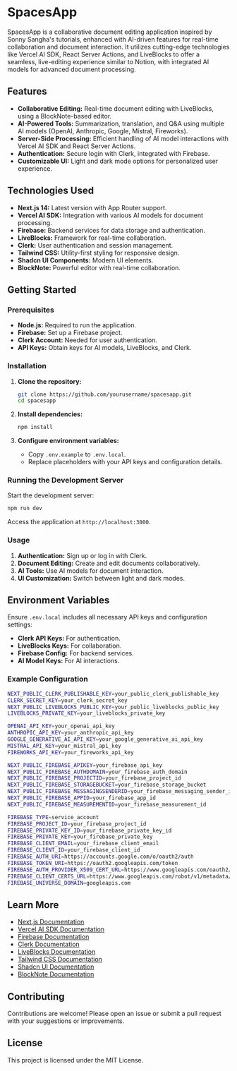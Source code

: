 # SpacesApp

SpacesApp is a collaborative document editing application inspired by Sonny Sangha's tutorials, enhanced with AI-driven features for real-time collaboration and document interaction. It utilizes cutting-edge technologies like Vercel AI SDK, React Server Actions, and LiveBlocks to offer a seamless, live-editing experience similar to Notion, with integrated AI models for advanced document processing.

## Features

- **Collaborative Editing:** Real-time document editing with LiveBlocks, using a BlockNote-based editor.
- **AI-Powered Tools:** Summarization, translation, and Q&A using multiple AI models (OpenAI, Anthropic, Google, Mistral, Fireworks).
- **Server-Side Processing:** Efficient handling of AI model interactions with Vercel AI SDK and React Server Actions.
- **Authentication:** Secure login with Clerk, integrated with Firebase.
- **Customizable UI:** Light and dark mode options for personalized user experience.

## Technologies Used

- **Next.js 14:** Latest version with App Router support.
- **Vercel AI SDK:** Integration with various AI models for document processing.
- **Firebase:** Backend services for data storage and authentication.
- **LiveBlocks:** Framework for real-time collaboration.
- **Clerk:** User authentication and session management.
- **Tailwind CSS:** Utility-first styling for responsive design.
- **Shadcn UI Components:** Modern UI elements.
- **BlockNote:** Powerful editor with real-time collaboration.

## Getting Started

### Prerequisites

- **Node.js:** Required to run the application.
- **Firebase:** Set up a Firebase project.
- **Clerk Account:** Needed for user authentication.
- **API Keys:** Obtain keys for AI models, LiveBlocks, and Clerk.

### Installation

1. **Clone the repository:**

   ```bash
   git clone https://github.com/yourusername/spacesapp.git
   cd spacesapp
   ```

2. **Install dependencies:**

   ```bash
   npm install
   ```

3. **Configure environment variables:**

   - Copy `.env.example` to `.env.local`.
   - Replace placeholders with your API keys and configuration details.

### Running the Development Server

Start the development server:

```bash
npm run dev
```

Access the application at `http://localhost:3000`.

### Usage

1. **Authentication:** Sign up or log in with Clerk.
2. **Document Editing:** Create and edit documents collaboratively.
3. **AI Tools:** Use AI models for document interaction.
4. **UI Customization:** Switch between light and dark modes.

## Environment Variables

Ensure `.env.local` includes all necessary API keys and configuration settings:

- **Clerk API Keys:** For authentication.
- **LiveBlocks Keys:** For collaboration.
- **Firebase Config:** For backend services.
- **AI Model Keys:** For AI interactions.

### Example Configuration

```bash
NEXT_PUBLIC_CLERK_PUBLISHABLE_KEY=your_public_clerk_publishable_key
CLERK_SECRET_KEY=your_clerk_secret_key
NEXT_PUBLIC_LIVEBLOCKS_PUBLIC_KEY=your_public_liveblocks_public_key
LIVEBLOCKS_PRIVATE_KEY=your_liveblocks_private_key

OPENAI_API_KEY=your_openai_api_key
ANTHROPIC_API_KEY=your_anthropic_api_key
GOOGLE_GENERATIVE_AI_API_KEY=your_google_generative_ai_api_key
MISTRAL_API_KEY=your_mistral_api_key
FIREWORKS_API_KEY=your_fireworks_api_key

NEXT_PUBLIC_FIREBASE_APIKEY=your_firebase_api_key
NEXT_PUBLIC_FIREBASE_AUTHDOMAIN=your_firebase_auth_domain
NEXT_PUBLIC_FIREBASE_PROJECTID=your_firebase_project_id
NEXT_PUBLIC_FIREBASE_STORAGEBUCKET=your_firebase_storage_bucket
NEXT_PUBLIC_FIREBASE_MESSAGINGSENDERID=your_firebase_messaging_sender_id
NEXT_PUBLIC_FIREBASE_APPID=your_firebase_app_id
NEXT_PUBLIC_FIREBASE_MEASUREMENTID=your_firebase_measurement_id

FIREBASE_TYPE=service_account
FIREBASE_PROJECT_ID=your_firebase_project_id
FIREBASE_PRIVATE_KEY_ID=your_firebase_private_key_id
FIREBASE_PRIVATE_KEY=your_firebase_private_key
FIREBASE_CLIENT_EMAIL=your_firebase_client_email
FIREBASE_CLIENT_ID=your_firebase_client_id
FIREBASE_AUTH_URI=https://accounts.google.com/o/oauth2/auth
FIREBASE_TOKEN_URI=https://oauth2.googleapis.com/token
FIREBASE_AUTH_PROVIDER_X509_CERT_URL=https://www.googleapis.com/oauth2/v1/certs
FIREBASE_CLIENT_CERTS_URL=https://www.googleapis.com/robot/v1/metadata/x509/your_firebase_client_email
FIREBASE_UNIVERSE_DOMAIN=googleapis.com
```

## Learn More

- [Next.js Documentation](https://nextjs.org/docs)
- [Vercel AI SDK Documentation](https://vercel.com/docs)
- [Firebase Documentation](https://firebase.google.com/docs)
- [Clerk Documentation](https://clerk.dev/docs)
- [LiveBlocks Documentation](https://liveblocks.io/docs)
- [Tailwind CSS Documentation](https://tailwindcss.com/docs)
- [Shadcn UI Documentation](https://shadcn.dev/docs)
- [BlockNote Documentation](https://blocknote.dev/docs)

## Contributing

Contributions are welcome! Please open an issue or submit a pull request with your suggestions or improvements.

## License

This project is licensed under the MIT License.
